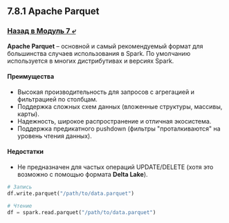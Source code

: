 ## 7.8.1 Apache Parquet

### [Назад в Модуль 7 ⤶](/data/Module7/readme.md)

**Apache Parquet** – основной и самый рекомендуемый формат для большинства случаев использования в Spark. 
По умолчанию используется в многих дистрибутивах и версиях Spark.  

#### Преимущества
- Высокая производительность для запросов с агрегацией и фильтрацией по столбцам.  
- Поддержка сложных схем данных (вложенные структуры, массивы, карты).  
- Надежность, широкое распространение и отличная экосистема.  
- Поддержка предикатного pushdown (фильтры "проталкиваются" на уровень чтения данных).  

#### Недостатки
- Не предназначен для частых операций UPDATE/DELETE (хотя это возможно с помощью формата **Delta Lake**).  

```python
# Запись
df.write.parquet("/path/to/data.parquet")

# Чтение
df = spark.read.parquet("/path/to/data.parquet")
```
